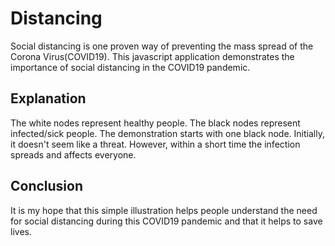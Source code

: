 # Distancing
Social distancing is one proven way of preventing the mass spread of the Corona Virus(COVID19). 
This javascript application demonstrates the importance of social distancing in the COVID19 pandemic.

Explanation
-----------
The white nodes represent healthy people. The black nodes represent infected/sick people. 
The demonstration starts with one black node. Initially, it doesn't seem like a threat. 
However, within a short time the infection spreads and affects everyone. 

Conclusion
----------
It is my hope that this simple illustration helps people understand the need for social distancing
during this COVID19 pandemic and that it helps to save lives. 
